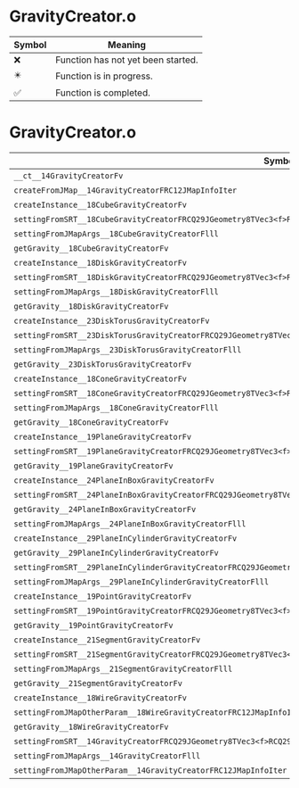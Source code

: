 # GravityCreator.o
| Symbol | Meaning 
| ------------- | ------------- 
| :x: | Function has not yet been started. 
| :eight_pointed_black_star: | Function is in progress. 
| :white_check_mark: | Function is completed. 


# GravityCreator.o
| Symbol | Decompiled? |
| ------------- | ------------- |
| `__ct__14GravityCreatorFv` | :white_check_mark: |
| `createFromJMap__14GravityCreatorFRC12JMapInfoIter` | :white_check_mark: |
| `createInstance__18CubeGravityCreatorFv` | :white_check_mark: |
| `settingFromSRT__18CubeGravityCreatorFRCQ29JGeometry8TVec3<f>RCQ29JGeometry8TVec3<f>RCQ29JGeometry8TVec3<f>` | :white_check_mark: |
| `settingFromJMapArgs__18CubeGravityCreatorFlll` | :white_check_mark: |
| `getGravity__18CubeGravityCreatorFv` | :white_check_mark: |
| `createInstance__18DiskGravityCreatorFv` | :white_check_mark: |
| `settingFromSRT__18DiskGravityCreatorFRCQ29JGeometry8TVec3<f>RCQ29JGeometry8TVec3<f>RCQ29JGeometry8TVec3<f>` | :white_check_mark: |
| `settingFromJMapArgs__18DiskGravityCreatorFlll` | :white_check_mark: |
| `getGravity__18DiskGravityCreatorFv` | :white_check_mark: |
| `createInstance__23DiskTorusGravityCreatorFv` | :white_check_mark: |
| `settingFromSRT__23DiskTorusGravityCreatorFRCQ29JGeometry8TVec3<f>RCQ29JGeometry8TVec3<f>RCQ29JGeometry8TVec3<f>` | :white_check_mark: |
| `settingFromJMapArgs__23DiskTorusGravityCreatorFlll` | :white_check_mark: |
| `getGravity__23DiskTorusGravityCreatorFv` | :white_check_mark: |
| `createInstance__18ConeGravityCreatorFv` | :white_check_mark: |
| `settingFromSRT__18ConeGravityCreatorFRCQ29JGeometry8TVec3<f>RCQ29JGeometry8TVec3<f>RCQ29JGeometry8TVec3<f>` | :white_check_mark: |
| `settingFromJMapArgs__18ConeGravityCreatorFlll` | :white_check_mark: |
| `getGravity__18ConeGravityCreatorFv` | :white_check_mark: |
| `createInstance__19PlaneGravityCreatorFv` | :white_check_mark: |
| `settingFromSRT__19PlaneGravityCreatorFRCQ29JGeometry8TVec3<f>RCQ29JGeometry8TVec3<f>RCQ29JGeometry8TVec3<f>` | :white_check_mark: |
| `getGravity__19PlaneGravityCreatorFv` | :white_check_mark: |
| `createInstance__24PlaneInBoxGravityCreatorFv` | :white_check_mark: |
| `settingFromSRT__24PlaneInBoxGravityCreatorFRCQ29JGeometry8TVec3<f>RCQ29JGeometry8TVec3<f>RCQ29JGeometry8TVec3<f>` | :white_check_mark: |
| `getGravity__24PlaneInBoxGravityCreatorFv` | :white_check_mark: |
| `settingFromJMapArgs__24PlaneInBoxGravityCreatorFlll` | :white_check_mark: |
| `createInstance__29PlaneInCylinderGravityCreatorFv` | :white_check_mark: |
| `getGravity__29PlaneInCylinderGravityCreatorFv` | :white_check_mark: |
| `settingFromSRT__29PlaneInCylinderGravityCreatorFRCQ29JGeometry8TVec3<f>RCQ29JGeometry8TVec3<f>RCQ29JGeometry8TVec3<f>` | :white_check_mark: |
| `settingFromJMapArgs__29PlaneInCylinderGravityCreatorFlll` | :white_check_mark: |
| `createInstance__19PointGravityCreatorFv` | :white_check_mark: |
| `settingFromSRT__19PointGravityCreatorFRCQ29JGeometry8TVec3<f>RCQ29JGeometry8TVec3<f>RCQ29JGeometry8TVec3<f>` | :white_check_mark: |
| `getGravity__19PointGravityCreatorFv` | :white_check_mark: |
| `createInstance__21SegmentGravityCreatorFv` | :white_check_mark: |
| `settingFromSRT__21SegmentGravityCreatorFRCQ29JGeometry8TVec3<f>RCQ29JGeometry8TVec3<f>RCQ29JGeometry8TVec3<f>` | :white_check_mark: |
| `settingFromJMapArgs__21SegmentGravityCreatorFlll` | :white_check_mark: |
| `getGravity__21SegmentGravityCreatorFv` | :white_check_mark: |
| `createInstance__18WireGravityCreatorFv` | :white_check_mark: |
| `settingFromJMapOtherParam__18WireGravityCreatorFRC12JMapInfoIter` | :white_check_mark: |
| `getGravity__18WireGravityCreatorFv` | :white_check_mark: |
| `settingFromSRT__14GravityCreatorFRCQ29JGeometry8TVec3<f>RCQ29JGeometry8TVec3<f>RCQ29JGeometry8TVec3<f>` | :white_check_mark: |
| `settingFromJMapArgs__14GravityCreatorFlll` | :white_check_mark: |
| `settingFromJMapOtherParam__14GravityCreatorFRC12JMapInfoIter` | :white_check_mark: |
